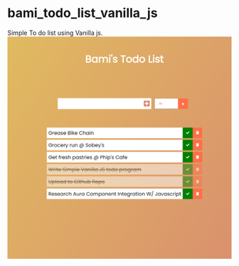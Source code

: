 # bami_todo_list_vanilla_js
Simple To do list using Vanilla js.
![Simple To do list using Vanilla JS](https://github.com/BamiSitp/bami_todo_list_vanilla_js/blob/master/Javascript_Sample_Images.png)
